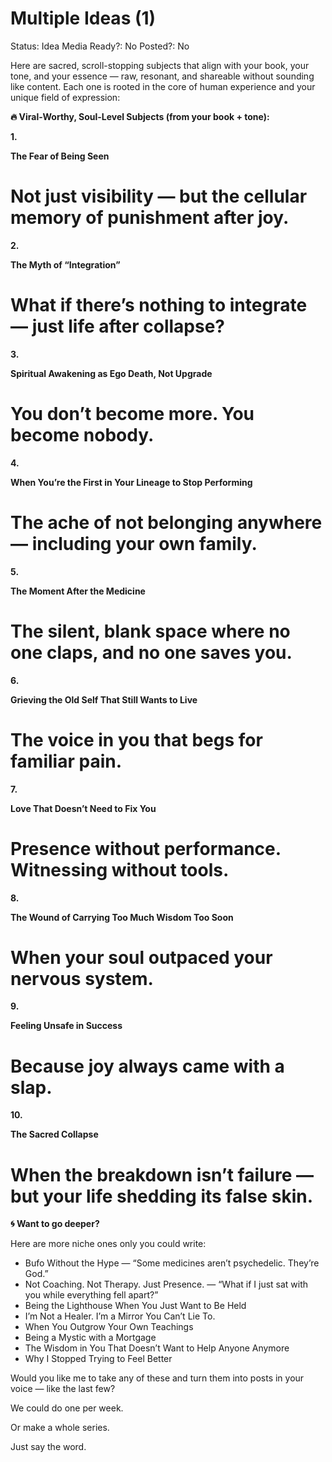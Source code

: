 # Multiple Ideas (1)

Status: Idea
Media Ready?: No
Posted?: No

Here are sacred, scroll-stopping subjects that align with your book, your tone, and your essence — raw, resonant, and shareable without sounding like content. Each one is rooted in the core of human experience and your unique field of expression:

**🔥 Viral-Worthy, Soul-Level Subjects (from your book + tone):**

**1.**

**The Fear of Being Seen**

# Not just visibility — but the cellular memory of punishment after joy.

**2.**

**The Myth of “Integration”**

# What if there’s nothing to integrate — just life after collapse?

**3.**

**Spiritual Awakening as Ego Death, Not Upgrade**

# You don’t become more. You become nobody.

**4.**

**When You’re the First in Your Lineage to Stop Performing**

# The ache of not belonging anywhere — including your own family.

**5.**

**The Moment After the Medicine**

# The silent, blank space where no one claps, and no one saves you.

**6.**

**Grieving the Old Self That Still Wants to Live**

# The voice in you that begs for familiar pain.

**7.**

**Love That Doesn’t Need to Fix You**

# Presence without performance. Witnessing without tools.

**8.**

**The Wound of Carrying Too Much Wisdom Too Soon**

# When your soul outpaced your nervous system.

**9.**

**Feeling Unsafe in Success**

# Because joy always came with a slap.

**10.**

**The Sacred Collapse**

# When the breakdown isn’t failure — but your life shedding its false skin.

**🌀 Want to go deeper?**

Here are more niche ones only you could write:

- Bufo Without the Hype — “Some medicines aren’t psychedelic. They’re God.”
- Not Coaching. Not Therapy. Just Presence. — “What if I just sat with you while everything fell apart?”
- Being the Lighthouse When You Just Want to Be Held
- I’m Not a Healer. I’m a Mirror You Can’t Lie To.
- When You Outgrow Your Own Teachings
- Being a Mystic with a Mortgage
- The Wisdom in You That Doesn’t Want to Help Anyone Anymore
- Why I Stopped Trying to Feel Better

Would you like me to take any of these and turn them into posts in your voice — like the last few?

We could do one per week.

Or make a whole series.

Just say the word.